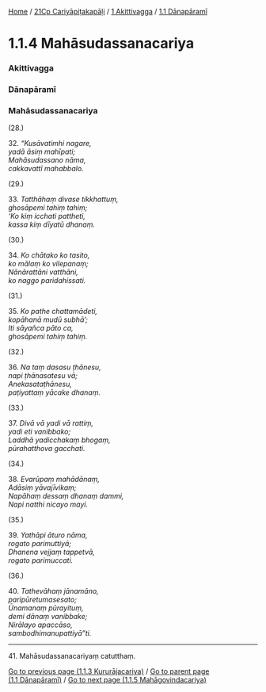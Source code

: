 
[Home](/) / [21Cp Cariyāpiṭakapāḷi](../../../21Cp.md) / [1 Akittivagga](../../1.md) / [1.1 Dānapāramī](../1.1.md)

# 1.1.4 Mahāsudassanacariya

### Akittivagga

### Dānapāramī

### Mahāsudassanacariya

(28.)

32\. _“Kusāvatimhi nagare,_  
_yadā āsiṃ mahīpati;_  
_Mahāsudassano nāma,_  
_cakkavattī mahabbalo._  


(29.)

33\. _Tatthāhaṃ divase tikkhattuṃ,_  
_ghosāpemi tahiṃ tahiṃ;_  
_‘Ko kiṃ icchati pattheti,_  
_kassa kiṃ dīyatū dhanaṃ._  


(30.)

34\. _Ko chātako ko tasito,_  
_ko mālaṃ ko vilepanaṃ;_  
_Nānārattāni vatthāni,_  
_ko naggo paridahissati._  


(31.)

35\. _Ko pathe chattamādeti,_  
_kopāhanā mudū subhā’;_  
_Iti sāyañca pāto ca,_  
_ghosāpemi tahiṃ tahiṃ._  


(32.)

36\. _Na taṃ dasasu ṭhānesu,_  
_napi ṭhānasatesu vā;_  
_Anekasataṭhānesu,_  
_paṭiyattaṃ yācake dhanaṃ._  


(33.)

37\. _Divā vā yadi vā rattiṃ,_  
_yadi eti vanibbako;_  
_Laddhā yadicchakaṃ bhogaṃ,_  
_pūrahatthova gacchati._  


(34.)

38\. _Evarūpaṃ mahādānaṃ,_  
_Adāsiṃ yāvajīvikaṃ;_  
_Napāhaṃ dessaṃ dhanaṃ dammi,_  
_Napi natthi nicayo mayi._  


(35.)

39\. _Yathāpi āturo nāma,_  
_rogato parimuttiyā;_  
_Dhanena vejjaṃ tappetvā,_  
_rogato parimuccati._  


(36.)

40\. _Tathevāhaṃ jānamāno,_  
_paripūretumasesato;_  
_Ūnamanaṃ pūrayituṃ,_  
_demi dānaṃ vanibbake;_  
_Nirālayo apaccāso,_  
_sambodhimanupattiyā”ti._  


---

41\. Mahāsudassanacariyaṃ catutthaṃ.



[Go to previous page (1.1.3 Kururājacariya)](1.1.3.md) / [Go to parent page (1.1 Dānapāramī)](../1.1.md) / [Go to next page (1.1.5 Mahāgovindacariya)](1.1.5.md)


